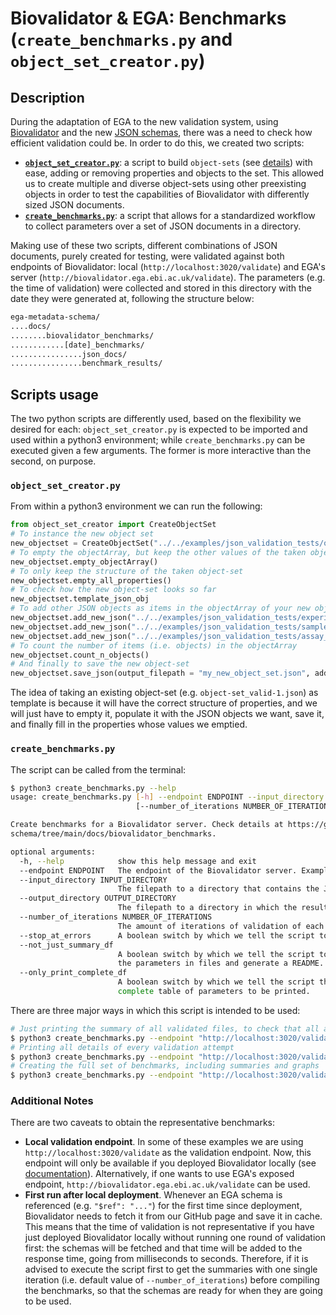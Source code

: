 # Biovalidator & EGA: Benchmarks (``create_benchmarks.py`` and ``object_set_creator.py``)

## Description
During the adaptation of EGA to the new validation system, using [Biovalidator](https://github.com/elixir-europe/biovalidator) and the new [JSON schemas](https://github.com/EbiEga/ega-metadata-schema/tree/main/schemas), there was a need to check how efficient validation could be. In order to do this, we created two scripts:
* [**``object_set_creator.py``**](../../.github/scripts/object_set_creator.py): a script to build ``object-sets`` (see [details](../../schemas/README.md)) with ease, adding or removing properties and objects to the set. This allowed us to create multiple and diverse object-sets using other preexisting objects in order to test the capabilities of Biovalidator with differently sized JSON documents.
* [**``create_benchmarks.py``**](../../.github/scripts/create_benchmarks.py): a script that allows for a standardized workflow to collect parameters over a set of JSON documents in a directory.

Making use of these two scripts, different combinations of JSON documents, purely created for testing, were validated against both endpoints of Biovalidator: local (``http://localhost:3020/validate``) and EGA's server (``http://biovalidator.ega.ebi.ac.uk/validate``). The parameters (e.g. the time of validation) were collected and stored in this directory with the date they were generated at, following the structure below:

````bash
ega-metadata-schema/
....docs/
........biovalidator_benchmarks/
............[date]_benchmarks/
................json_docs/
................benchmark_results/
````


## Scripts usage
The two python scripts are differently used, based on the flexibility we desired for each: ``object_set_creator.py`` is expected to be imported and used within a python3 environment; while ``create_benchmarks.py`` can be executed given a few arguments. The former is more interactive than the second, on purpose.

### ``object_set_creator.py``
From within a python3 environment we can run the following:
````python
from object_set_creator import CreateObjectSet
# To instance the new object set
new_objectset = CreateObjectSet("../../examples/json_validation_tests/object-set_valid-1.json")
# To empty the objectArray, but keep the other values of the taken object-set
new_objectset.empty_objectArray()
# To only keep the structure of the taken object-set
new_objectset.empty_all_properties()
# To check how the new object-set looks so far
new_objectset.template_json_obj
# To add other JSON objects as items in the objectArray of your new object-set
new_objectset.add_new_json("../../examples/json_validation_tests/experiment_valid-1.json")
new_objectset.add_new_json("../../examples/json_validation_tests/sample_valid-1.json")
new_objectset.add_new_json("../../examples/json_validation_tests/assay_valid-2_sequencing.json")
# To count the number of items (i.e. objects) in the objectArray
new_objectset.count_n_objects()
# And finally to save the new object-set
new_objectset.save_json(output_filepath = "my_new_object_set.json", add_suffix= True)
````
The idea of taking an existing object-set (e.g. ``object-set_valid-1.json``) as template is because it will have the correct structure of properties, and we will just have to empty it, populate it with the JSON objects we want, save it, and finally fill in the properties whose values we emptied.

### ``create_benchmarks.py``
The script can be called from the terminal:
````bash
$ python3 create_benchmarks.py --help
usage: create_benchmarks.py [-h] --endpoint ENDPOINT --input_directory INPUT_DIRECTORY [--output_directory OUTPUT_DIRECTORY]
                            [--number_of_iterations NUMBER_OF_ITERATIONS] [--stop_at_errors] [--not_just_summary_df] [--only_print_complete_df]

Create benchmarks for a Biovalidator server. Check details at https://github.com/EbiEga/ega-metadata-
schema/tree/main/docs/biovalidator_benchmarks.

optional arguments:
  -h, --help            show this help message and exit
  --endpoint ENDPOINT   The endpoint of the Biovalidator server. Example: "http://localhost:3020/validate"
  --input_directory INPUT_DIRECTORY
                        The filepath to a directory that contains the JSON documents to validate. Example: "examples/json_validation_tests/"
  --output_directory OUTPUT_DIRECTORY
                        The filepath to a directory in which the results will be stored. Example: "2023_benchmarks/". Default value: "./"
  --number_of_iterations NUMBER_OF_ITERATIONS
                        The amount of iterations of validation of each JSON document within the input directory. Example: 10. Default value: 1
  --stop_at_errors      A boolean switch by which we tell the script to stop the execution when a validation error is raised.
  --not_just_summary_df
                        A boolean switch by which we tell the script to not just print the summary dataframe with parameters, but instead save
                        the parameters in files and generate a README.
  --only_print_complete_df
                        A boolean switch by which we tell the script that we do not want any files to be saved and, instead, we just want the
                        complete table of parameters to be printed.
````
There are three major ways in which this script is intended to be used:
````bash
# Just printing the summary of all validated files, to check that all are validated
$ python3 create_benchmarks.py --endpoint "http://localhost:3020/validate" --input_directory "../../examples/json_validation_tests/"
# Printing all details of every validation attempt
$ python3 create_benchmarks.py --endpoint "http://localhost:3020/validate" --input_directory "../../examples/json_validation_tests/" --only_print_complete_df
# Creating the full set of benchmarks, including summaries and graphs
$ python3 create_benchmarks.py --endpoint "http://localhost:3020/validate" --input_directory "../../examples/json_validation_tests/" --output_directory "benchmark_results" --number_of_iterations 20 --not_just_summary_df
````

### Additional Notes
There are two caveats to obtain the representative benchmarks:
* **Local validation endpoint**. In some of these examples we are using ``http://localhost:3020/validate`` as the validation endpoint. Now, this endpoint will only be available if you deployed Biovalidator locally (see [documentation](https://github.com/elixir-europe/biovalidator#using-biovalidator-as-a-server)). Alternatively, if one wants to use EGA's exposed endpoint, ``http://biovalidator.ega.ebi.ac.uk/validate`` can be used.
* **First run after local deployment**. Whenever an EGA schema is referenced (e.g. ``"$ref": "..."``) for the first time since deployment, Biovalidator needs to fetch it from our GitHub page and save it in cache. This means that the time of validation is not representative if you have just deployed Biovalidator locally without running one round of validation first: the schemas will be fetched and that time will be added to the response time, going from milliseconds to seconds. Therefore, if it is advised to execute the script first to get the summaries with one single iteration (i.e. default value of ``--number_of_iterations``) before compiling the benchmarks, so that the schemas are ready for when they are going to be used.